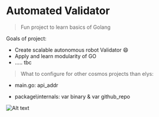 # Automated Validator

> Fun project to learn basics of Golang

Goals of project:

- Create scalable autonomous robot Validator 😄
- Apply and learn modularity of GO
- ..... tbc

> What to configure for other cosmos projects than elys:
- main.go:
api_addr

- package\internals:
var binary & var github_repo

![Alt text](img/wda.png?raw=true "Title")
